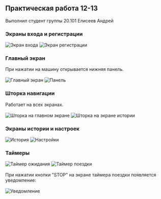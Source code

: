 ## Практическая работа 12-13
Выполнил студент группы 20.101 Елисеев Андрей
### Экраны входа и регистрации
![Экран входа](/screenshots/signinscreen.png) ![Экран регистрации](/screenshots/signupscreen.png)
### Главный экран
При нажатии на машину открывается нижняя панель.<br/><br/>
![Главный экран](/screenshots/mainscreen.png) ![Панель](/screenshots/bottomsheet.png)
### Шторка навигации
Работает на всех экранах.<br/><br/>
![Шторка на главном экране](/screenshots/drawer.png) ![Шторка на экране истории](/screenshots/drawer2.png)
### Экраны истории и настроек
![История](/screenshots/history.png) ![Настройки](/screenshots/settings.png)
### Таймеры
![Таймер ожидания](/screenshots/waittimer.png) ![Таймер поездки](/screenshots/drivetimer.png)
<br/><br/>При нажатии кнопки "STOP" на экране таймера поездки появляется уведомление:<br/><br/>
![Уведомление](/screenshots/thankyoualert.png)